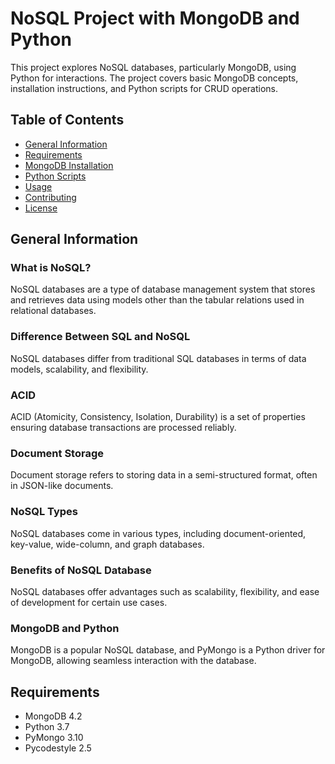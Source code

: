 # NoSQL Project with MongoDB and Python

This project explores NoSQL databases, particularly MongoDB, using Python for interactions. The project covers basic MongoDB concepts, installation instructions, and Python scripts for CRUD operations.

## Table of Contents

- [General Information](#general-information)
- [Requirements](#requirements)
- [MongoDB Installation](#mongodb-installation)
- [Python Scripts](#python-scripts)
- [Usage](#usage)
- [Contributing](#contributing)
- [License](#license)

## General Information

### What is NoSQL?

NoSQL databases are a type of database management system that stores and retrieves data using models other than the tabular relations used in relational databases.

### Difference Between SQL and NoSQL

NoSQL databases differ from traditional SQL databases in terms of data models, scalability, and flexibility.

### ACID

ACID (Atomicity, Consistency, Isolation, Durability) is a set of properties ensuring database transactions are processed reliably.

### Document Storage

Document storage refers to storing data in a semi-structured format, often in JSON-like documents.

### NoSQL Types

NoSQL databases come in various types, including document-oriented, key-value, wide-column, and graph databases.

### Benefits of NoSQL Database

NoSQL databases offer advantages such as scalability, flexibility, and ease of development for certain use cases.

### MongoDB and Python

MongoDB is a popular NoSQL database, and PyMongo is a Python driver for MongoDB, allowing seamless interaction with the database.

## Requirements

- MongoDB 4.2
- Python 3.7
- PyMongo 3.10
- Pycodestyle 2.5

